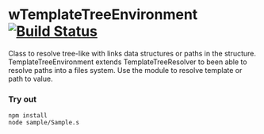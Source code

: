 
# wTemplateTreeEnvironment [![Build Status](https://travis-ci.org/Wandalen/wTemplateTreeEnvironment.svg?branch=master)](https://travis-ci.org/Wandalen/wTemplateTreeEnvironment)

Class to resolve tree-like with links data structures or paths in the structure. TemplateTreeEnvironment extends TemplateTreeResolver to been able to resolve paths into a files system. Use the module to resolve template or path to value.

### Try out
```
npm install
node sample/Sample.s
```
